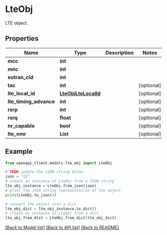 # LteObj

LTE object.

## Properties

Name | Type | Description | Notes
------------ | ------------- | ------------- | -------------
**mcc** | **int** |  | 
**mnc** | **int** |  | 
**eutran_cid** | **int** |  | 
**tac** | **int** |  | [optional] 
**lte_local_id** | [**LteObjLteLocalId**](LteObjLteLocalId.md) |  | [optional] 
**lte_timing_advance** | **int** |  | [optional] 
**rsrp** | **int** |  | [optional] 
**rsrq** | **float** |  | [optional] 
**nr_capable** | **bool** |  | [optional] 
**lte_nmr** | **List** |  | [optional] 

## Example

```python
from openapi_client.models.lte_obj import LteObj

# TODO update the JSON string below
json = "{}"
# create an instance of LteObj from a JSON string
lte_obj_instance = LteObj.from_json(json)
# print the JSON string representation of the object
print(LteObj.to_json())

# convert the object into a dict
lte_obj_dict = lte_obj_instance.to_dict()
# create an instance of LteObj from a dict
lte_obj_from_dict = LteObj.from_dict(lte_obj_dict)
```
[[Back to Model list]](../README.md#documentation-for-models) [[Back to API list]](../README.md#documentation-for-api-endpoints) [[Back to README]](../README.md)


